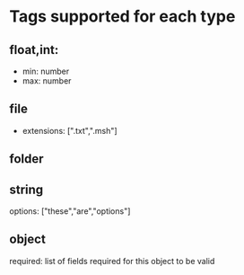 # Tags supported for each type

## float,int: 

* min: number
* max: number

## file

* extensions: [".txt",".msh"]

## folder

## string

options: ["these","are","options"]

## object

required: list of fields required for this object to be valid
